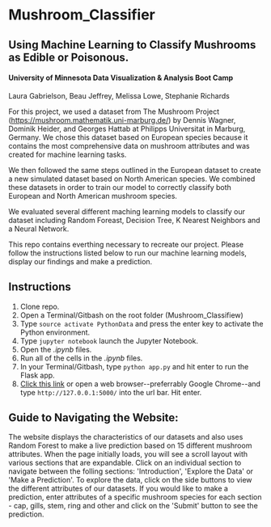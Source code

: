 # Mushroom_Classifier
## Using Machine Learning to Classify Mushrooms as Edible or Poisonous.
#### University of Minnesota Data Visualization & Analysis Boot Camp
Laura Gabrielson, Beau Jeffrey, Melissa Lowe, Stephanie Richards


For this project, we used a dataset from The Mushroom Project (https://mushroom.mathematik.uni-marburg.de/) by Dennis Wagner, Dominik Heider, and Georges Hattab at Philipps Universitat in Marburg, Germany.  We chose this dataset based on European species because it contains the most comprehensive data on mushroom attributes and was created for machine learning tasks.

We then followed the same steps outlined in the European dataset to create a new simulated dataset based on North American species.  We combined these datasets in order to train our model to correctly classify both European and North American mushroom species.

We evaluated several different maching learning models to classify our dataset including Random Foreast, Decision Tree, K Nearest Neighbors and a Neural Network.

This repo contains everthing necessary to recreate our project. Please follow the instructions listed below to run our machine learning models, display our findings and make a prediction. 

## Instructions
1. Clone repo.
1. Open a Terminal/Gitbash on the root folder (Mushroom_Classifiew)
1. Type ```source activate PythonData``` and press the enter key to activate the Python environment.
1. Type ```jupyter notebook``` launch the Jupyter Notebook.
1. Open the *.ipynb* files.
1. Run all of the cells in the *.ipynb* files.
1. In your Terminal/Gitbash, type ```python app.py``` and hit enter to run the Flask app.
1. [Click this link](http://127.0.0.1:5000/) or open a web browser--preferrably Google Chrome--and type ```http://127.0.0.1:5000/``` into the url bar. Hit enter.

## Guide to Navigating the Website:

The website displays the characteristics of our datasets and also uses Random Forest to make a live prediction based on 15 different mushroom attributes. When the page initially loads, you will see a scroll layout with various sections that are expandable. Click on an individual section to navigate between the folling sections: 'Introduction', 'Explore the Data' or 'Make a Prediction'. To explore the data, click on the side buttons to view the different attributes of our datasets. If you would like to make a prediction, enter attributes of a specific mushroom species for each section - cap, gills, stem, ring and other and click on the 'Submit' button to see the prediction.